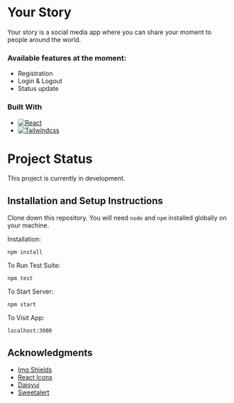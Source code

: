 # Your Story

Your story is a social media app where you can share your moment to people around the world.

### Available features at the moment:
* Registration
* Login & Logout
* Status update

### Built With

* [![React][React.js]][React-url]
* [![Tailwindcss][Tailwindcss.com]][Tailwind-url]


# Project Status

This project is currently in development.


## Installation and Setup Instructions

Clone down this repository. You will need `node` and `npm` installed globally on your machine.  

Installation:

`npm install`  

To Run Test Suite:  

`npm test`  

To Start Server:

`npm start`  

To Visit App:

`localhost:3000`  

<!-- ACKNOWLEDGMENTS -->
## Acknowledgments
* [Img Shields](https://shields.io)
* [React Icons](https://react-icons.github.io/react-icons/search)
* [Daisyui](https://daisyui.com/)
* [Sweetalert](https://sweetalert.js.org/)

<!-- MARKDOWN LINKS & IMAGES -->
<!-- https://www.markdownguide.org/basic-syntax/#reference-style-links -->
[React.js]: https://img.shields.io/badge/React-20232A?style=for-the-badge&logo=react&logoColor=61DAFB
[React-url]: https://reactjs.org/
[Tailwindcss.com]: https://img.shields.io/badge/Tailwind_CSS-38B2AC?style=for-the-badge&logo=tailwind-css&logoColor=white
[Tailwind-url]: https://tailwindcss.com/
